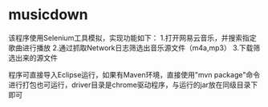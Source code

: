 # musicdown
该程序使用Selenium工具模拟，实现功能如下：
1.打开网易云音乐，并搜索指定歌曲进行播放
2.通过抓取Network日志筛选出音乐源文件（m4a,mp3）
3.下载筛选出来的源文件

程序可直接导入Eclipse运行，如果有Maven环境，直接使用"mvn package"命令进行打包也可运行，driver目录是chrome驱动程序，与运行的jar放在同级目录下即可
